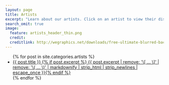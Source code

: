 ```yaml
---
layout: page
title: Artists
excerpt: "Learn about our artists. Click on an artist to view their discography, preview and buy their music"
search_omit: true
image:
  feature: artists_header_thin.png
  credit: 
  creditlink: http://wegraphics.net/downloads/free-ultimate-blurred-background-pack/
---
```


<ul class="post-list">
{% for post in site.categories.artists %} 
  <li><article><a href="{{ site.url }}{{ post.url }}">{{ post.title }} {% if post.excerpt %} <span class="excerpt">{{ post.excerpt | remove: '\[ ... \]' | remove: '\( ... \)' | markdownify | strip_html | strip_newlines | escape_once }}</span>{% endif %}</a></article></li>
{% endfor %}
</ul>